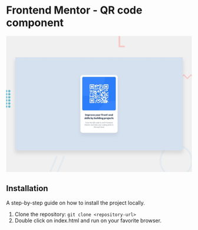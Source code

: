 # Frontend Mentor - QR code component

![Design preview for the QR code component coding challenge](./design/desktop-preview.jpg)


## Installation

A step-by-step guide on how to install the project locally.

1. Clone the repository: `git clone <repository-url>`
2. Double click on index.html and run on your favorite browser.
  

